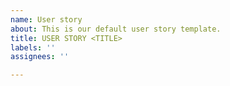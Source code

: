 ```yaml
---
name: User story
about: This is our default user story template.
title: USER STORY <TITLE>
labels: ''
assignees: ''

---
```



